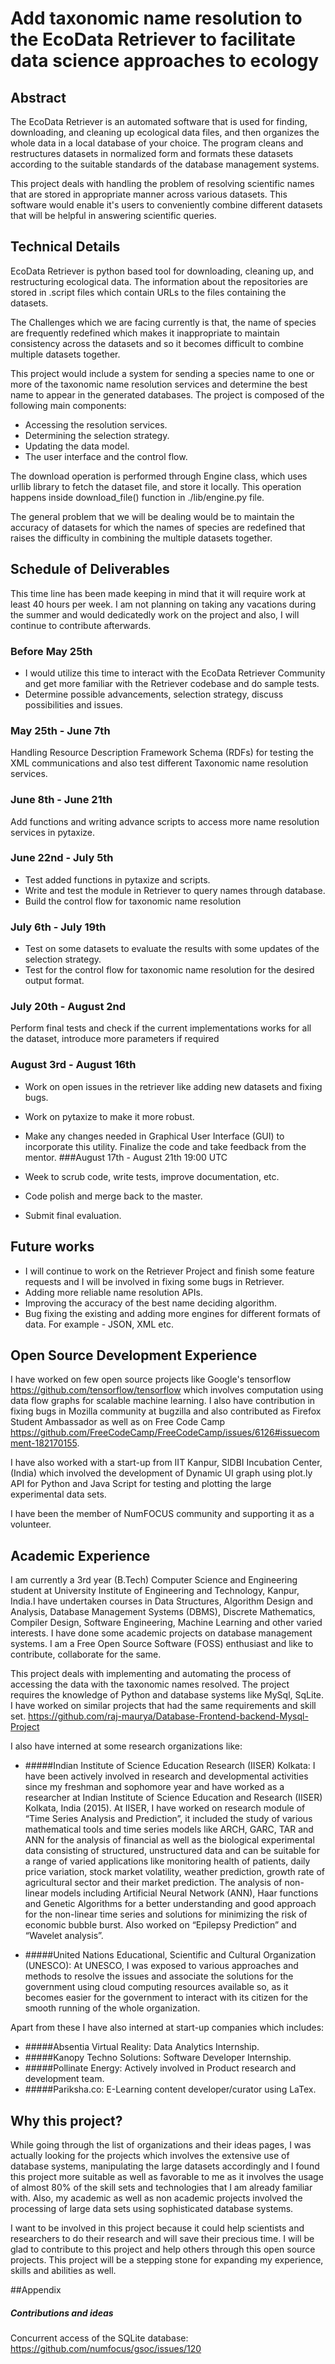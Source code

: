 # Add taxonomic name resolution to the EcoData Retriever to facilitate data science approaches to ecology

## Abstract

The EcoData Retriever is an automated software that is used for finding, downloading, and cleaning up ecological data files, and then organizes the whole data in a local database of your choice. The program cleans and restructures datasets in normalized form and formats these datasets according to the suitable standards of the database management systems.

This project deals with handling the problem of resolving scientific names that are stored in appropriate manner across various datasets. This software would enable it's users to conveniently combine different datasets that will be helpful in answering scientific queries. 

## Technical Details

EcoData Retriever is python based tool for downloading, cleaning up, and restructuring ecological data. The information about the repositories are stored in .script files which contain URLs to the files containing the datasets.

The Challenges which we are facing currently is that, the name of species are frequently redefined which makes it inappropriate to maintain consistency across the datasets and so it becomes difficult to combine multiple datasets together.

This project would include a system for sending a species name to one or more of the taxonomic name resolution services and determine the best name to appear in the generated databases. The project is composed of the following main components: 
* Accessing the resolution services.
* Determining the selection strategy.
* Updating the data model. 
* The user interface and the control flow.

The download operation is performed through Engine class, which uses urllib library to fetch the dataset file, and store it locally. This operation happens inside download_file() function in ./lib/engine.py file.

The general problem that we will be dealing would be to maintain the accuracy of datasets for which the names of species are redefined that raises the difficulty in combining the multiple datasets together.

## Schedule of Deliverables

This time line has been made keeping in mind that it will require work at least 40 hours per week. I am not planning on taking any vacations during the summer and would dedicatedly work on the project and also, I will continue to contribute afterwards.

### Before May 25th

* I would utilize this time to interact with the EcoData Retriever Community and get more familiar with the Retriever codebase and do sample tests.
* Determine possible advancements, selection strategy, discuss possibilities and issues.

### May 25th -  June 7th

Handling Resource Description Framework Schema (RDFs) for testing the XML communications and also test different Taxonomic name resolution services.

### June 8th - June 21th

Add functions and writing advance scripts to access more name resolution services in pytaxize.

### June 22nd - July 5th

* Test added functions in pytaxize and scripts.
* Write and test the module in Retriever to query names through database.
* Build the control flow for taxonomic name resolution

### July 6th - July 19th

* Test on some datasets to evaluate the results with some updates of the selection strategy.
* Test for the control flow for taxonomic name resolution for the desired output format.

### July 20th - August 2nd

Perform final tests and check if the current implementations works for all the dataset, introduce more parameters if required

### August 3rd - August 16th

* Work on open issues in the retriever like adding new datasets and fixing bugs.
* Work on pytaxize to make it more robust.
* Make any changes needed in Graphical User Interface (GUI) to incorporate this utility. Finalize the code and take feedback from the mentor.
###August 17th - August 21th 19:00 UTC

* Week to scrub code, write tests, improve documentation, etc.
* Code polish and merge back to the master. 
* Submit final evaluation.

## Future works

* I will continue to work on the Retriever Project and finish some feature requests and I will be involved in fixing some bugs in Retriever.
* Adding more reliable name resolution APIs.
* Improving the accuracy of the best name deciding algorithm.
* Bug fixing the existing and adding more engines for different formats of data. For example - JSON, XML etc.

## Open Source Development Experience

I have worked on few open source projects like Google's tensorflow https://github.com/tensorflow/tensorflow which involves computation using data flow graphs for scalable machine learning. I also have contribution in fixing bugs in Mozilla community at bugzilla and also contributed as Firefox Student Ambassador as well as on Free Code Camp https://github.com/FreeCodeCamp/FreeCodeCamp/issues/6126#issuecomment-182170155.

I have also worked with a start-up from IIT Kanpur, SIDBI Incubation Center, (India) which involved the development of Dynamic UI graph using plot.ly API for Python and Java Script for testing and plotting the large experimental data sets.

I have been the member of NumFOCUS community and supporting it as a volunteer.

## Academic Experience

I am currently a 3rd year (B.Tech) Computer Science and Engineering student at University Institute of Engineering and Technology, Kanpur, India.I have undertaken courses in Data Structures, Algorithm Design and Analysis, Database Management Systems (DBMS), Discrete Mathematics, Compiler Design, Software Engineering, Machine Learning and other varied interests. I have done some academic projects on database management systems. I am a Free Open Source Software (FOSS) enthusiast and like to contribute, collaborate for the same.

This project deals with implementing and automating the process of accessing the data with the taxonomic names resolved. The project requires the knowledge of Python and database systems like MySql, SqLite.
I have worked on similar projects that had the same requirements and skill set.
https://github.com/raj-maurya/Database-Frontend-backend-Mysql-Project

I also have interned at some research organizations like:
* #####Indian Institute of Science Education Research (IISER) Kolkata:
  I have been actively involved in research and developmental activities since my freshman and sophomore year and have worked as a researcher at Indian Institute of Science Education and Research (IISER) Kolkata, India (2015). At IISER, I have worked on research module of “Time Series Analysis and Prediction”, it included the study of various mathematical tools and time series models like ARCH, GARC, TAR and ANN for the analysis of financial as well as the biological experimental data consisting of structured, unstructured data and can be suitable for a range of varied applications like monitoring health of patients, daily price variation, stock market volatility, weather prediction, growth rate of agricultural sector and their market prediction. The analysis of non- linear models including Artificial Neural Network (ANN), Haar functions and Genetic Algorithms for a better understanding and good approach for the non-linear time series and solutions for minimizing the risk of economic bubble burst. Also worked on “Epilepsy Prediction” and “Wavelet analysis”.

* #####United Nations Educational, Scientific and Cultural Organization (UNESCO):
  At UNESCO, I was exposed to various approaches and methods to resolve the issues and associate the solutions for the government using cloud computing resources available so, as it becomes easier for the government to interact with its citizen for the smooth running of the whole organization. 

Apart from these I have also interned at start-up companies which includes:
* #####Absentia Virtual Reality:
Data Analytics Internship.
* #####Kanopy Techno Solutions:
Software Developer Internship.
* #####Pollinate Energy:
Actively involved in Product research and development team.
* #####Pariksha.co:
E-Learning content developer/curator using LaTex.

## Why this project?

While going through the list of organizations and their ideas pages, I was actually looking for the projects which involves the extensive use of database systems, manipulating the large datasets accordingly and I found this project more suitable as well as favorable to me as it involves the usage of almost 80% of the skill sets and technologies that I am already familiar with. Also, my academic as well as non academic projects involved the processing of large data sets using sophisticated database systems.

I want to be involved in this project because it could help scientists and researchers to do their research and will save their precious time. I will be glad to contribute to this project and help others through this open source projects. This project will be a stepping stone for expanding my experience, skills and abilities as well.

##Appendix
##### Contributions and ideas

Concurrent access of the SQLite database:
https://github.com/numfocus/gsoc/issues/120
